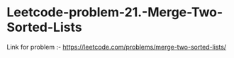 # Leetcode-problem-21.-Merge-Two-Sorted-Lists
Link for problem :- https://leetcode.com/problems/merge-two-sorted-lists/
